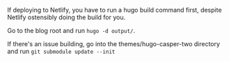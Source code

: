 If deploying to Netlify, you have to run a hugo build command first, despite Netlify ostensibly doing the build for you.

Go to the blog root and run `hugo -d output/`.

If there's an issue building, go into the themes/hugo-casper-two directory and run 
`git submodule update --init`